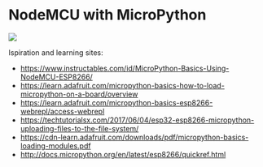 # NodeMCU with MicroPython

<img src="http://www.electronicwings.com/public/images/user_images/images/NodeMCU/NodeMCU%20Basics%20using%20Arduino%20IDE/NodeMCU%20GPIO/NodeMCU%20GPIOs.png"><br>


Ispiration and learning sites:
* https://www.instructables.com/id/MicroPython-Basics-Using-NodeMCU-ESP8266/
* https://learn.adafruit.com/micropython-basics-how-to-load-micropython-on-a-board/overview
* https://learn.adafruit.com/micropython-basics-esp8266-webrepl/access-webrepl
* https://techtutorialsx.com/2017/06/04/esp32-esp8266-micropython-uploading-files-to-the-file-system/
* https://cdn-learn.adafruit.com/downloads/pdf/micropython-basics-loading-modules.pdf
* http://docs.micropython.org/en/latest/esp8266/quickref.html
